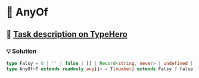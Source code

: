 # 📝 AnyOf

## 🔗 [Task description on TypeHero](https://typehero.dev/challenge/anyof)

### 💡 Solution

```typescript
type Falsy = 0 | '' | false | [] | Record<string, never> | undefined | null;
type AnyOf<T extends readonly any[]> = T[number] extends Falsy ? false : true;
```
